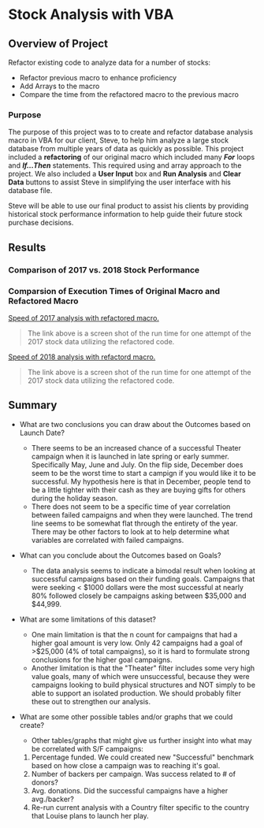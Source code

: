 # Stock Analysis with VBA

## Overview of Project

Refactor existing code to analyze data for a number of stocks:
- Refactor previous macro to enhance proficiency
- Add Arrays to the macro
- Compare the time from the refactored macro to the previous macro

### Purpose

  The purpose of this project was to to create and refactor database analysis macro in VBA for our client, Steve, to help him analyze a large stock database from multiple years of data as quickly as possible. This project included a **refactoring** of our original macro which included many ***For*** loops and ***If...Then*** statements. This required using and array approach to the project. We also included a **User Input** box and **Run Analysis** and **Clear Data** buttons to assist Steve in simplifying the user interface with his database file.
  
  Steve will be able to use our final product to assist his clients by providing historical stock performance information to help guide their future stock purchase decisions.

## Results

### Comparison of 2017 vs. 2018 Stock Performance

### Comparsion of Execution Times of Original Macro and Refactored Macro

[Speed of 2017 analysis with refactored macro.](/Resources/VBA_Challenge_2017.png)

> The link above is a screen shot of the run time for one attempt of the 2017 stock data utilizing the refactored code.

[Speed of 2018 analysis with refactord macro.](/Resources/VBA_Challenge_2018.png)

> The link above is a screen shot of the run time for one attempt of the 2017 stock data utilizing the refactored code.

## Summary

- What are two conclusions you can draw about the Outcomes based on Launch Date?
  - There seems to be an increased chance of a successful Theater campaign when it is launched in late spring or early summer. Specifically May, June and July. On the flip side, December does seem to be the worst time to start a campign if you would like it to be successful. My hypothesis here is that in December, people tend to be a little tighter with their cash as they are buying gifts for others during the holiday season. 
  - There does not seem to be a specific time of year correlation between failed campaigns and when they were launched. The trend line seems to be somewhat flat through the entirety of the year. There may be other factors to look at to help determine what variables are correlated with failed campaigns. 

- What can you conclude about the Outcomes based on Goals?
  - The data analysis seems to indicate a bimodal result when looking at successful campaigns based on their funding goals. Campaigns that were seeking < $1000 dollars were the most successful at nearly 80% followed closely be campaigns asking between $35,000 and $44,999.

- What are some limitations of this dataset?
  - One main limitation is that the n count for campaigns that had a higher goal amount is very low. Only 42 campaigns had a goal of >$25,000 (4% of total campaigns), so it is hard to formulate strong conclusions for the higher goal campaigns.
  - Another limitation is that the "Theater" filter includes some very high value goals, many of which were unsuccessful, because they were campaigns looking to build physical structures and NOT simply to be able to support an isolated production. We should probably filter these out to strengthen our analysis.

- What are some other possible tables and/or graphs that we could create?

  - Other tables/graphs that might give us further insight into what may be correlated with S/F campaigns:
  
   1. Percentage funded. We could created new "Successful" benchmark based on how close a campaign was to reaching it's goal.
   2. Number of backers per campaign. Was success related to # of donors?
   3. Avg. donations. Did the successful campaigns have a higher avg./backer?
   4. Re-run current analysis with a Country filter specific to the country that Louise plans to launch her play.
